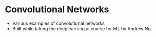 # Convolutional Networks

- Various examples of convolutional networks
- Built while taking the deeplearning.ai course for ML by Andrew Ng
